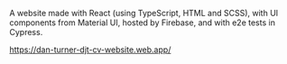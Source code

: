 A website made with React (using TypeScript, HTML and SCSS), with UI components from Material UI, hosted by Firebase, and with e2e tests in Cypress.

https://dan-turner-djt-cv-website.web.app/

